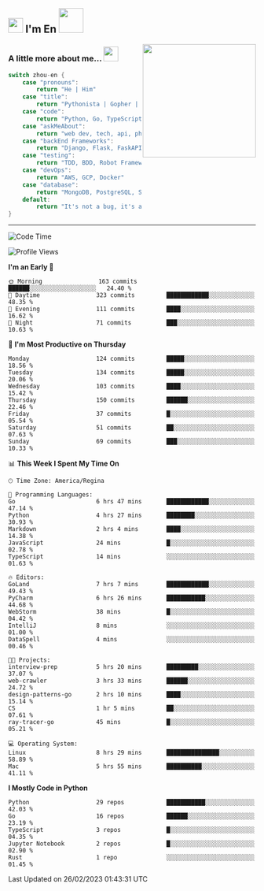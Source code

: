 <h2><img src="https://emojis.slackmojis.com/emojis/images/1531849430/4246/blob-sunglasses.gif?1531849430" width="30"/> I'm En <img src="https://media.giphy.com/media/12oufCB0MyZ1Go/giphy.gif" width="50"></h2>
<img align='right' src="https://media.giphy.com/media/M9gbBd9nbDrOTu1Mqx/giphy.gif" width="230">


### A little more about me... <img src="https://media.giphy.com/media/WUlplcMpOCEmTGBtBW/giphy.gif" width="30">  
<!--
```javascript
const zhou-en = {
    pronouns: "He" | "Him",
    title: "Pythonista" | "Gopher" | "Rustacean",
    code: ["Python", "Go", "Rust", "TypeScript"],
    askMeAbout: ["web dev", "tech", "app dev", "photography"],
    technologies: {
        backEnd: {
            python: ["Django", "Flask", "FaskAPI"],
            go: []
        },
        scraping: ["selenium", "scrapy", "spider"],
        testing: ["Robot Framework"],
        devOps: ["AWS", "Docker", "GCP", "Nginx"],
        databases: ["mongo", "postgresql", "sqlite"],
        misc: ["Firebase", "Heroku"]
    },
    architecture: ["Event Driven Architecture", "Microservices"],
    currentFocus: ["Temporal", "Rust"],
    funFact: "It's not a bug, it's a feature!"
};
```
  -->

```go
switch zhou-en {
    case "pronouns":
        return "He | Him"
    case "title":
        return "Pythonista | Gopher | Rustacean"
    case "code":
        return "Python, Go, TypeScript, Rust"
    case "askMeAbout":
        return "web dev, tech, api, photography, basketball"
    case "backEnd Frameworks":
        return "Django, Flask, FaskAPI, Temporal"
    case "testing":
        return "TDD, BDD, Robot Framework, pytest"
    case "devOps":
        return "AWS, GCP, Docker"
    case "database":
        return "MongoDB, PostgreSQL, Sqlit"
    default:
        return "It's not a bug, it's a feature!"
}
```




---
<!--START_SECTION:waka-->
![Code Time](http://img.shields.io/badge/Code%20Time-487%20hrs%2015%20mins-blue)

![Profile Views](http://img.shields.io/badge/Profile%20Views-16-blue)

**I'm an Early 🐤** 

```text
🌞 Morning                163 commits         ██████░░░░░░░░░░░░░░░░░░░   24.40 % 
🌆 Daytime                323 commits         ████████████░░░░░░░░░░░░░   48.35 % 
🌃 Evening                111 commits         ████░░░░░░░░░░░░░░░░░░░░░   16.62 % 
🌙 Night                  71 commits          ███░░░░░░░░░░░░░░░░░░░░░░   10.63 % 
```
📅 **I'm Most Productive on Thursday** 

```text
Monday                   124 commits         █████░░░░░░░░░░░░░░░░░░░░   18.56 % 
Tuesday                  134 commits         █████░░░░░░░░░░░░░░░░░░░░   20.06 % 
Wednesday                103 commits         ████░░░░░░░░░░░░░░░░░░░░░   15.42 % 
Thursday                 150 commits         ██████░░░░░░░░░░░░░░░░░░░   22.46 % 
Friday                   37 commits          █░░░░░░░░░░░░░░░░░░░░░░░░   05.54 % 
Saturday                 51 commits          ██░░░░░░░░░░░░░░░░░░░░░░░   07.63 % 
Sunday                   69 commits          ███░░░░░░░░░░░░░░░░░░░░░░   10.33 % 
```


📊 **This Week I Spent My Time On** 

```text
🕑︎ Time Zone: America/Regina

💬 Programming Languages: 
Go                       6 hrs 47 mins       ████████████░░░░░░░░░░░░░   47.14 % 
Python                   4 hrs 27 mins       ████████░░░░░░░░░░░░░░░░░   30.93 % 
Markdown                 2 hrs 4 mins        ████░░░░░░░░░░░░░░░░░░░░░   14.38 % 
JavaScript               24 mins             █░░░░░░░░░░░░░░░░░░░░░░░░   02.78 % 
TypeScript               14 mins             ░░░░░░░░░░░░░░░░░░░░░░░░░   01.63 % 

🔥 Editors: 
GoLand                   7 hrs 7 mins        ████████████░░░░░░░░░░░░░   49.43 % 
PyCharm                  6 hrs 26 mins       ███████████░░░░░░░░░░░░░░   44.68 % 
WebStorm                 38 mins             █░░░░░░░░░░░░░░░░░░░░░░░░   04.42 % 
IntelliJ                 8 mins              ░░░░░░░░░░░░░░░░░░░░░░░░░   01.00 % 
DataSpell                4 mins              ░░░░░░░░░░░░░░░░░░░░░░░░░   00.46 % 

🐱‍💻 Projects: 
interview-prep           5 hrs 20 mins       █████████░░░░░░░░░░░░░░░░   37.07 % 
web-crawler              3 hrs 33 mins       ██████░░░░░░░░░░░░░░░░░░░   24.72 % 
design-patterns-go       2 hrs 10 mins       ████░░░░░░░░░░░░░░░░░░░░░   15.14 % 
CS                       1 hr 5 mins         ██░░░░░░░░░░░░░░░░░░░░░░░   07.61 % 
ray-tracer-go            45 mins             █░░░░░░░░░░░░░░░░░░░░░░░░   05.21 % 

💻 Operating System: 
Linux                    8 hrs 29 mins       ███████████████░░░░░░░░░░   58.89 % 
Mac                      5 hrs 55 mins       ██████████░░░░░░░░░░░░░░░   41.11 % 
```

**I Mostly Code in Python** 

```text
Python                   29 repos            ███████████░░░░░░░░░░░░░░   42.03 % 
Go                       16 repos            ██████░░░░░░░░░░░░░░░░░░░   23.19 % 
TypeScript               3 repos             █░░░░░░░░░░░░░░░░░░░░░░░░   04.35 % 
Jupyter Notebook         2 repos             █░░░░░░░░░░░░░░░░░░░░░░░░   02.90 % 
Rust                     1 repo              ░░░░░░░░░░░░░░░░░░░░░░░░░   01.45 % 
```




 Last Updated on 26/02/2023 01:43:31 UTC
<!--END_SECTION:waka-->
